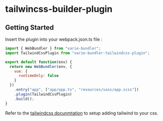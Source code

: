 # tailwincss-builder-plugin

## Getting Started

Insert the plugin into your webpack.json.ts file :

```js
import { WebBundler } from "varie-bundler";
import TailwindCssPlugin from "varie-bundler-tailwindcss-plugin";

export default function(env) {
  return new WebBundler(env, {
    vue: {
      runtimeOnly: false
    }
  })
    .entry("app", ["app/app.ts", "resources/sass/app.scss"])
    .plugin(TailwindCssPlugin)
    .build();
}
```

Refer to the [tailwindcss docunmtation](https://tailwindcss.com/docs/installation/#2-add-tailwind-to-your-css) to setup adding tailwind to your css.
